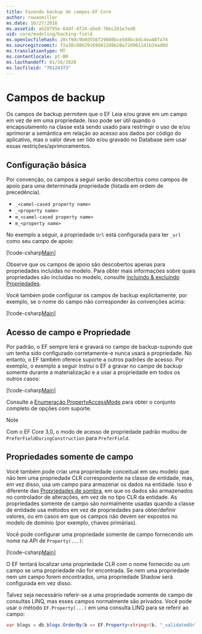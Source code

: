 ```yaml
---
title: Fazendo backup de campos-EF Core
author: rowanmiller
ms.date: 10/27/2016
ms.assetid: a628795e-64df-4f24-a5e8-76bc261e7ed8
uid: core/modeling/backing-field
ms.openlocfilehash: 20cf9dc9b0d556f29680bce588bcbdc4ea48fa74
ms.sourcegitcommit: f2a38c086291699422d8b28a72d9611d1b24ad0d
ms.translationtype: MT
ms.contentlocale: pt-BR
ms.lasthandoff: 01/16/2020
ms.locfileid: "76124373"
---
```

# <a name="backing-fields"></a>Campos de backup

Os campos de backup permitem que o EF Leia e/ou grave em um campo em vez de em uma propriedade. Isso pode ser útil quando o encapsulamento na classe está sendo usado para restringir o uso de e/ou aprimorar a semântica em relação ao acesso aos dados por código do aplicativo, mas o valor deve ser lido e/ou gravado no Database sem usar essas restrições/aprimoramentos.

## <a name="basic-configuration"></a>Configuração básica

Por convenção, os campos a seguir serão descobertos como campos de apoio para uma determinada propriedade (listada em ordem de precedência). 

* `_<camel-cased property name>`
* `_<property name>`
* `m_<camel-cased property name>`
* `m_<property name>`

No exemplo a seguir, a propriedade `Url` está configurada para ter `_url` como seu campo de apoio:

[!code-csharp[Main](../../../samples/core/Modeling/Conventions/BackingField.cs#Sample)]

Observe que os campos de apoio são descobertos apenas para propriedades incluídas no modelo. Para obter mais informações sobre quais propriedades são incluídas no modelo, consulte [incluindo & excluindo Propriedades](included-properties.md).

Você também pode configurar os campos de backup explicitamente, por exemplo, se o nome do campo não corresponder às convenções acima:

[!code-csharp[Main](../../../samples/core/Modeling/FluentAPI/BackingField.cs?name=BackingField&highlight=5)]

## <a name="field-and-property-access"></a>Acesso de campo e Propriedade

Por padrão, o EF sempre lerá e gravará no campo de backup-supondo que um tenha sido configurado corretamente-e nunca usará a propriedade. No entanto, o EF também oferece suporte a outros padrões de acesso. Por exemplo, o exemplo a seguir instrui o EF a gravar no campo de backup somente durante a materialização e a usar a propriedade em todos os outros casos:

[!code-csharp[Main](../../../samples/core/Modeling/FluentAPI/BackingFieldAccessMode.cs?name=BackingFieldAccessMode&highlight=6)]

Consulte a [Enumeração PropertyAccessMode](https://docs.microsoft.com/dotnet/api/microsoft.entityframeworkcore.propertyaccessmode) para obter o conjunto completo de opções com suporte.

> [!NOTE]
> Com o EF Core 3,0, o modo de acesso de propriedade padrão mudou de `PreferFieldDuringConstruction` para `PreferField`.

## <a name="field-only-properties"></a>Propriedades somente de campo

Você também pode criar uma propriedade conceitual em seu modelo que não tem uma propriedade CLR correspondente na classe de entidade, mas, em vez disso, usa um campo para armazenar os dados na entidade. Isso é diferente das [Propriedades de sombra](shadow-properties.md), em que os dados são armazenados no controlador de alterações, em vez de no tipo CLR da entidade. As propriedades somente de campo são normalmente usadas quando a classe de entidade usa métodos em vez de propriedades para obter/definir valores, ou em casos em que os campos não devem ser expostos no modelo de domínio (por exemplo, chaves primárias).

Você pode configurar uma propriedade somente de campo fornecendo um nome na API de `Property(...)`:

[!code-csharp[Main](../../../samples/core/Modeling/FluentAPI/BackingFieldNoProperty.cs#Sample)]

O EF tentará localizar uma propriedade CLR com o nome fornecido ou um campo se uma propriedade não for encontrada. Se nem uma propriedade nem um campo forem encontrados, uma propriedade Shadow será configurada em vez disso.

Talvez seja necessário referir-se a uma propriedade somente de campo de consultas LINQ, mas esses campos normalmente são privados. Você pode usar o método `EF.Property(...)` em uma consulta LINQ para se referir ao campo:

``` csharp
var blogs = db.blogs.OrderBy(b => EF.Property<string>(b, "_validatedUrl"));
```

